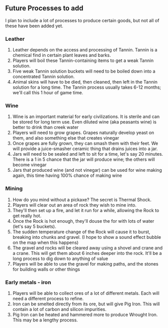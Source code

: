 ## Future Processes to add

I plan to include a lot of processes to produce certain goods, but not all of these have been added yet.

### Leather
1.  Leather depends on the access and processing of Tannin. Tannin is a chemical find in certain plant leaves and barks.
2.  Players will boil these Tannin-containing items to get a weak Tannin solution.
3.  Five weak Tannin solution buckets will need to be boiled down into a concentrated Tannin solution.
4.  Animal skins will have to be died, then cleaned, then left in the Tannin solution for a long time. The Tannin process usually takes 6-12 months; we'll call this 1 hour of game time.

### Wine
1.  Wine is an important material for early civilizations. It is sterile and can be stored for long term use. Even diluted wine (aka peasants wine) is better to drink than creek water
2.  Players will need to grow grapes. Grapes naturally develop yeast on them, and also something else that creates vinegar
3.  Once grapes are fully grown, they can smash them with their feet. We will provide a juice-smasher ceramic thing that drains juices into a jar.
4.  Jars will need to be sealed and left to sit for a time, let's say 20 minutes. There is a 1 in 5 chance that the jar will produce wine; the others will become vinegar
5.  Jars that produced wine (and not vinegar) can be used for wine making again, this time having 100% chance of making wine

### Mining
1.  How do you mind without a pickaxe? The secret is Thermal Shock.
2.  Players will clear out an area of rock they wish to mine into.
3.  They'll then set up a fire, and let it run for a while, allowing the Rock to get really hot.
4.  Once the Rock is hot enough, they'll douse the for with lots of water (let's say 5 buckets).
5.  The sudden temperature change of the Rock will cause it to burst, breaking into chunks and gravel. (I hope to show a sound effect bubble on the map when this happens)
6.  The gravel and rocks will be cleared away using a shovel and crane and a crane. This will get them about 6 inches deeper into the rock. It'll be a long process to dig down to anything of value
7.  Players will be able to use the gravel for making paths, and the stones for building walls or other things

### Early metals - iron
1.  Players will be able to collect ores of a lot of different metals. Each will need a different process to refine.
2.  Iron can be smelted directly from its ore, but will give Pig Iron. This will contain a lot of carbon and silicon impurities.
3.  Pig Iron can be heated and hammered more to produce Wrought Iron. This may be a lengthy process.
 
